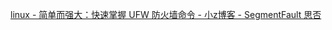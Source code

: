 
[linux - 简单而强大：快速掌握 UFW 防火墙命令 - 小z博客 - SegmentFault 思否](https://segmentfault.com/a/1190000043752354)


